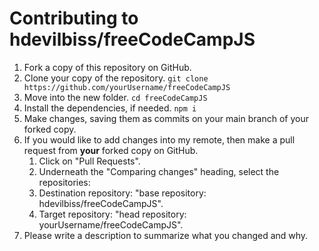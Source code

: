 # Contributing to hdevilbiss/freeCodeCampJS

1. Fork a copy of this repository on GitHub.
1. Clone your copy of the repository. `git clone https://github.com/yourUsername/freeCodeCampJS`
1. Move into the new folder. `cd freeCodeCampJS`
1. Install the dependencies, if needed. `npm i`
1. Make changes, saving them as commits on your main branch of your forked copy.
1. If you would like to add changes into my remote, then make a pull request from **your** forked copy on GitHub.
    1. Click on "Pull Requests".
    1. Underneath the "Comparing changes" heading, select the repositories:
    1. Destination repository: "base repository: hdevilbiss/freeCodeCampJS".
    1. Target repository: "head repository: yourUsername/freeCodeCampJS".
1. Please write a description to summarize what you changed and why.
